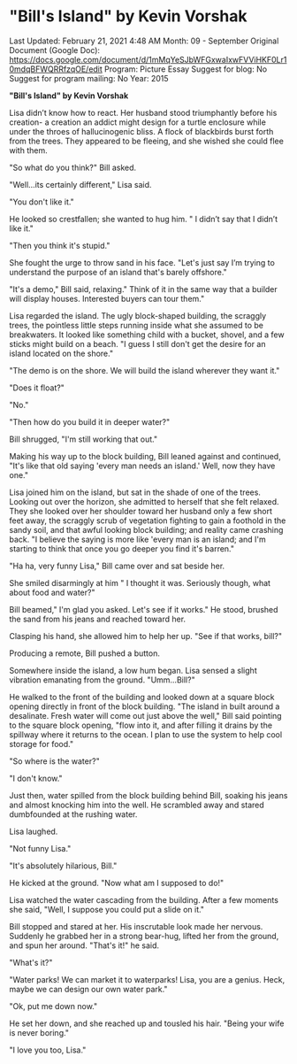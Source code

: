 # "Bill's Island" by Kevin Vorshak

Last Updated: February 21, 2021 4:48 AM
Month: 09 - September
Original Document (Google Doc): https://docs.google.com/document/d/1mMqYeSJbWFGxwaIxwFVViHKF0Lr10mdqBFWQRRfzqOE/edit
Program: Picture Essay
Suggest for blog: No
Suggest for program mailing: No
Year: 2015

**"Bill's Island" by Kevin Vorshak** 

Lisa didn’t know how to react. Her husband stood triumphantly before his creation- a creation an addict might design for a turtle enclosure while under the throes of hallucinogenic bliss. A flock of blackbirds burst forth from the trees. They appeared to be fleeing, and she wished she could flee with them.

"So what do you think?" Bill asked.

"Well…its certainly different," Lisa said.

"You don't like it."

He looked so crestfallen; she wanted to hug him. " I didn’t say that I didn’t like it."

"Then you think it's stupid."

She fought the urge to throw sand in his face. "Let's just say I’m trying to understand the purpose of an island that's barely offshore."

"It's a demo," Bill said, relaxing." Think of it in the same way that a builder will display houses. Interested buyers can tour them."

Lisa regarded the island. The ugly block-shaped building, the scraggly trees, the pointless little steps running inside what she assumed to be breakwaters. It looked like something child with a bucket, shovel, and a few sticks might build on a beach. "I guess I still don't get the desire for an island located on the shore."

"The demo is on the shore. We will build the island wherever they want it."

"Does it float?"

"No."

"Then how do you build it in deeper water?"

Bill shrugged, "I'm still working that out."

Making his way up to the block building, Bill leaned against and continued, "It's like that old saying 'every man needs an island.' Well, now they have one."

Lisa joined him on the island, but sat in the shade of one of the trees. Looking out over the horizon, she admitted to herself that she felt relaxed. They she looked over her shoulder toward her husband only a few short feet away, the scraggly scrub of vegetation fighting to gain a foothold in the sandy soil, and that awful looking block building; and reality came crashing back. "I believe the saying is more like 'every man is an island; and I'm starting to think that once you go deeper you find it's barren."

"Ha ha, very funny Lisa," Bill came over and sat beside her.

She smiled disarmingly at him " I thought it was. Seriously though, what about food and water?"

Bill beamed," I'm glad you asked. Let's see if it works." He stood, brushed the sand from his jeans and reached toward her.

Clasping his hand, she allowed him to help her up. "See if that works, bill?"

Producing a remote, Bill pushed a button.

Somewhere inside the island, a low hum began. Lisa sensed a slight vibration emanating from the ground. "Umm…Bill?"

He walked to the front of the building and looked down at a square block opening directly in front of the block building. "The island in built around a desalinate. Fresh water will come out just above the well," Bill said pointing to the square block opening, "flow into it, and after filling it drains by the spillway where it returns to the ocean. I plan to use the system to help cool storage for food."

"So where is the water?"

"I don't know."

Just then, water spilled from the block building behind Bill, soaking his jeans and almost knocking him into the well. He scrambled away and stared dumbfounded at the rushing water.

Lisa laughed.

"Not funny Lisa."

"It's absolutely hilarious, Bill."

He kicked at the ground. "Now what am I supposed to do!"

Lisa watched the water cascading from the building. After a few moments she said, "Well, I suppose you could put a slide on it."

Bill stopped and stared at her. His inscrutable look made her nervous. Suddenly he grabbed her in a strong bear-hug, lifted her from the ground, and spun her around. "That's it!" he said.

"What's it?"

"Water parks! We can market it to waterparks! Lisa, you are a genius. Heck, maybe we can design our own water park."

"Ok, put me down now."

He set her down, and she reached up and tousled his hair. "Being your wife is never boring."

"I love you too, Lisa."